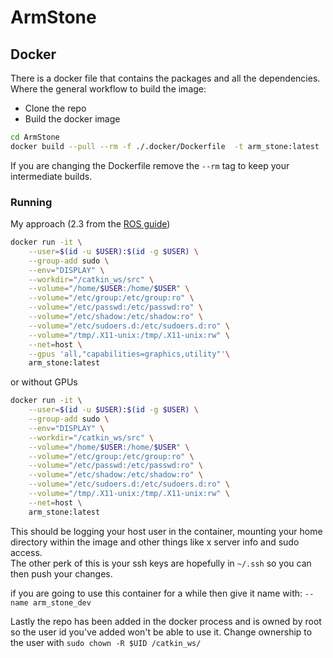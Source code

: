 # ArmStone

## Docker
There is a docker file that contains the packages and all the dependencies. 
Where the general workflow to build the image:  

- Clone the repo
- Build the docker image

```bash
cd ArmStone
docker build --pull --rm -f ./.docker/Dockerfile  -t arm_stone:latest .
```

If you are changing the Dockerfile remove the `--rm` tag to keep your intermediate builds. 

### Running

My approach (2.3 from the [ROS guide](http://wiki.ros.org/docker/Tutorials/GUI))

```bash
docker run -it \
    --user=$(id -u $USER):$(id -g $USER) \
    --group-add sudo \
    --env="DISPLAY" \
    --workdir="/catkin_ws/src" \
    --volume="/home/$USER:/home/$USER" \
    --volume="/etc/group:/etc/group:ro" \
    --volume="/etc/passwd:/etc/passwd:ro" \
    --volume="/etc/shadow:/etc/shadow:ro" \
    --volume="/etc/sudoers.d:/etc/sudoers.d:ro" \
    --volume="/tmp/.X11-unix:/tmp/.X11-unix:rw" \
    --net=host \
    --gpus 'all,"capabilities=graphics,utility"'\
    arm_stone:latest
```

or without GPUs

```bash
docker run -it \
    --user=$(id -u $USER):$(id -g $USER) \
    --group-add sudo \
    --env="DISPLAY" \
    --workdir="/catkin_ws/src" \
    --volume="/home/$USER:/home/$USER" \
    --volume="/etc/group:/etc/group:ro" \
    --volume="/etc/passwd:/etc/passwd:ro" \
    --volume="/etc/shadow:/etc/shadow:ro" \
    --volume="/etc/sudoers.d:/etc/sudoers.d:ro" \
    --volume="/tmp/.X11-unix:/tmp/.X11-unix:rw" \
    --net=host \
    arm_stone:latest
```

This should be logging your host user in the container, mounting your home directory within the image and other things like x server info and sudo access.  
The other perk of this is your ssh keys are hopefully in `~/.ssh` so you can then push your changes. 

if you are going to use this container for a while then give it name with: `--name arm_stone_dev`

Lastly the repo has been added in the docker process and is owned by root so the user id you've added won't be able to use it.
Change ownership to the user with `sudo chown -R $UID /catkin_ws/`
